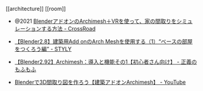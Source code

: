 [[architecture]]
[[room]]

- @2021 [BlenderアドオンのArchimesh＋VRを使って、家の間取りをシミュレーションする方法 - CrossRoad](https://www.crossroad-tech.com/entry/blender-archimesh)

- [【Blender2.8】建築用Add onのArch Meshを使用する（1）“ベースの部屋をつくろう編” - STYLY](https://styly.cc/ja/tips/arch-mesh/)
- [【Blender2.92】Archimesh：導入と機能その1【初心者さん向け】 - 正義のもふもふ](https://yukke4198blog.com/entry/2021/03/01/071657)

- [Blenderで3D間取り図を作ろう【建築アドオンArchimesh】 - YouTube](https://www.youtube.com/watch?v=dMMrTtwrVMs&ab_channel=3DBibi)
